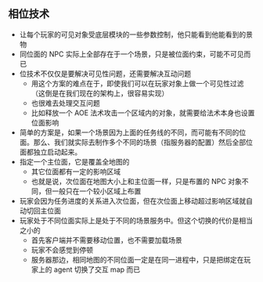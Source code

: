 ## 相位技术
- 让每个玩家的可见对象受底层模块的一些参数控制，他只能看到他能看到的景物
- 同位面的 NPC 实际上全部存在于一个场景，只是被位面约束，可能不可见而已
- 位技术不仅仅是要解决可见性问题，还需要解决互动问题
  - 用这个方案的难点在于，即使我们可以在玩家对象上做一个可见性过滤（这倒是在我们现在的架构上，很容易实现）
  - 也很难去处理交互问题
  - 比如释放一个 AOE 法术攻击一个区域内的对象，就需要给法术本身也设置位面影响
- 简单的方案是，如果一个场景因为上面的任务线的不同，而可能有不同的位面。那么、我们就实际去制作多个不同的场景（指服务器的配置）然后全部位面都独立启动起来。
- 指定一个主位面，它是覆盖全地图的
  - 其它位面都有一定的影响区域
  - 也就是说，次位面在地图大小上和主位面一样，只是布置的 NPC 对象不同，但一般只在一个较小区域上布置
- 玩家会因为任务进度的关系进入次位面，但在次位面上移动超过影响区域就自动切回主位面
- 玩家处于不同位面实际上是处于不同的场景服务中。但这个切换的代价是相当之小的
  - 首先客户端并不需要移动位置，也不需要加载场景
  - 玩家不会感觉到停顿
  - 服务器那边，相同地图的不同位面一定是在同一进程中，只是把绑定在玩家上的 agent 切换了交互 map 而已
